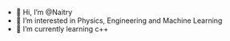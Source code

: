 - 👋 Hi, I’m @Naitry
- 👀 I’m interested in Physics, Engineering and Machine Learning
- 🌱 I’m currently learning c++



<!---
Naitry/Naitry is a ✨ special ✨ repository because its `README.md` (this file) appears on your GitHub profile.
You can click the Preview link to take a look at your changes.
--->
